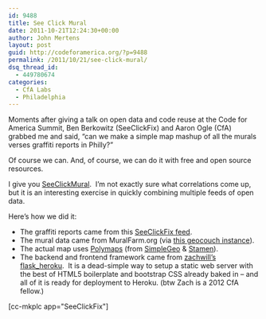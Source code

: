 ```yaml
---
id: 9488
title: See Click Mural
date: 2011-10-21T12:24:30+00:00
author: John Mertens
layout: post
guid: http://codeforamerica.org/?p=9488
permalink: /2011/10/21/see-click-mural/
dsq_thread_id:
  - 449780674
categories:
  - CfA Labs
  - Philadelphia
---
```

[<img class="alignleft size-full wp-image-9492" title="seeclickmural" src="http://codeforamerica.org/wp-content/uploads/2011/10/seeclickmural.png" alt="" />](http://codeforamerica.org/wp-content/uploads/2011/10/seeclickmural.png)Moments after giving a talk on open data and code reuse at the Code for America Summit, Ben Berkowitz (SeeClickFix) and Aaron Ogle (CfA) grabbed me and said, &#8220;can we make a simple map mashup of all the murals verses graffiti reports in Philly?&#8221;

Of course we can. And, of course, we can do it with free and open source resources.

I give you <a title="SeeClickMural" href="http://seeclickmural.herokuapp.com/" target="_blank">SeeClickMural</a>.  I&#8217;m not exactly sure what correlations come up, but it is an interesting exercise in quickly combining multiple feeds of open data.

Here&#8217;s how we did it:

  * The graffiti reports came from this <a href="http://seeclickfix.com/philadelphia/issues?end_date=Any&format=json&num_results=500&page=1&search=graffiti&sort=issues.created_at&start_date=Any&status%5BAcknowledged%5D=true&status%5BArchived%5D=true&status%5BClosed%5D=true&status%5BOpen%5D=true&at=philadelphia+pa" target="_blank">SeeClickFix feed</a>.
  * The mural data came from MuralFarm.org (via <a href="http://x.iriscouch.com/murals/_design/geo/_spatiallist/geojson/full?bbox=-180,-90,180,90" target="_blank">this geocouch instance</a>).
  * The actual map uses <a title="Polymaps homepage" href="http://polymaps.org/" target="_blank">Polymaps</a> (from <a title="SimpleGeo" href="http://simplegeo.com/" target="_blank">SimpleGeo</a> & <a title="Stamen" href="http://stamen.com/" target="_blank">Stamen</a>).
  * The backend and frontend framework came from <a href="https://github.com/zachwill/flask_heroku" target="_blank">zachwill&#8217;s flask_heroku</a>.  It is a dead-simple way to setup a static web server with the best of HTML5 boilerplate and bootstrap CSS already baked in &#8211; and all of it is ready for deployment to Heroku. (btw Zach is a 2012 CfA fellow.)

[cc-mkplc app="SeeClickFix"]